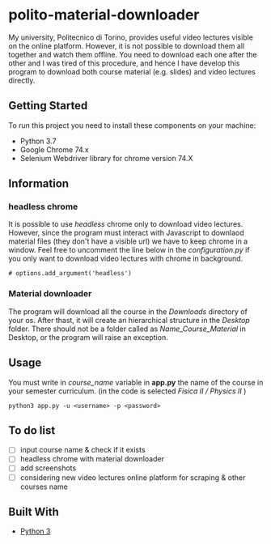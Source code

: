 # polito-material-downloader

My university, Politecnico di Torino, provides useful video lectures visible on the online platform. However, it is not possible to download them all together and watch them offline. You need to download each one after the other and I was tired of this procedure, and hence I have develop this program to download both course material (e.g. slides) and video lectures directly.

## Getting Started
To run this project you need to install these components on your machine:
* Python 3.7
* Google Chrome 74.x
* Selenium Webdriver library for chrome version 74.X

## Information
### headless chrome
It is possible to use _headless_ chrome only to download video lectures. However, since the program must interact with Javascript to downlaod material files (they don't have a visible url) we have to keep chrome in a window.
Feel free to uncomment the line below in the _configuration.py_ if you only  want to download video lectures with chrome in background.
```
# options.add_argument('headless') 
```
### Material downloader
The program will download all the course in the _Downloads_ directory of your os. After thast, it will create an hierarchical structure in the _Desktop_ folder. There should not be a folder called as _Name_Course_Material_ in Desktop, or the program will raise an exception.

## Usage
You must write in _course_name_ variable in **app.py** the name of the course in your semester curriculum. (in the code is selected _Fisica II / Physics II_ )
```
python3 app.py -u <username> -p <password>
```
## To do list
-[ ] input course name & check if it exists
-[ ] headless chrome with material downloader 
-[ ] add screenshots
-[ ] considering new video lectures online platform for scraping & other courses name 

## Built With
* [Python 3](https://docs.python.org/3/)
